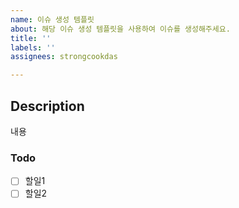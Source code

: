 ```yaml
---
name: 이슈 생성 템플릿
about: 해당 이슈 생성 템플릿을 사용하여 이슈를 생성해주세요.
title: ''
labels: ''
assignees: strongcookdas

---
```


## Description
내용
### Todo
- [ ] 할일1
- [ ] 할일2
